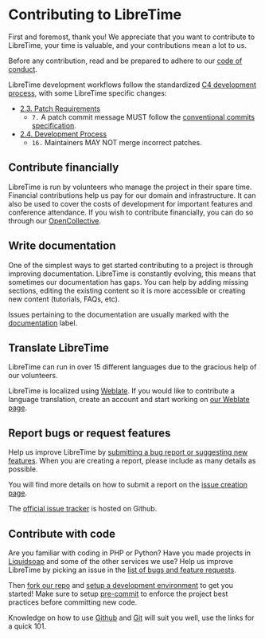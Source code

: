 # Contributing to LibreTime

First and foremost, thank you! We appreciate that you want to contribute to
LibreTime, your time is valuable, and your contributions mean a lot to us.

Before any contribution, read and be prepared to adhere to our
[code of conduct](https://github.com/libretime/organization/blob/main/CODE_OF_CONDUCT.md).

LibreTime development workflows follow the standardized [C4 development process](https://rfc.zeromq.org/spec:42/c4/), with some LibreTime specific changes:

- [2.3. Patch Requirements](https://rfc.zeromq.org/spec/42/#23-patch-requirements)
  - `7.` A patch commit message MUST follow the [conventional commits specification](https://www.conventionalcommits.org/en/v1.0.0/).
- [2.4. Development Process](https://rfc.zeromq.org/spec/42/#24-development-process)
  - `16.` Maintainers MAY NOT merge incorrect patches.

## Contribute financially

LibreTime is run by volunteers who manage the project in their spare time. Financial contributions help us pay for our domain and infrastructure. It can also be used to cover the costs of development for important features and conference attendance. If you wish to contribute financially, you can do so through our [OpenCollective](https://opencollective.com/libretime).

## Write documentation

One of the simplest ways to get started contributing to a project is through improving documentation. LibreTime is constantly evolving, this means that sometimes our documentation has gaps. You can help by adding missing sections, editing the existing content so it is more accessible or creating new content (tutorials, FAQs, etc).

Issues pertaining to the documentation are usually marked with the [documentation](https://github.com/libretime/libretime/issues?q=is%3Aopen+is%3Aissue+label%3A%22is%3A+documentation%22) label.

## Translate LibreTime

LibreTime can run in over 15 different languages due to the gracious help of our volunteers.

LibreTime is localized using [Weblate](https://weblate.org/). If you would like to contribute a language translation, create an account and start working on [our Weblate page](https://hosted.weblate.org/projects/libretime/).

## Report bugs or request features

Help us improve LibreTime by [submitting a bug report or suggesting new features](https://github.com/libretime/libretime/issues). When you are creating a report, please include as many details as possible.

You will find more details on how to submit a report on the [issue creation page](https://github.com/libretime/libretime/issues/new/choose).

The [official issue tracker](https://github.com/libretime/libretime/issues) is hosted on Github.

## Contribute with code

Are you familiar with coding in PHP or Python? Have you made projects in [Liquidsoap](https://www.liquidsoap.info/) and some of the other services we use? Help us improve LibreTime by picking an issue in the [list of bugs and feature requests](https://github.com/libretime/libretime/issues).

Then [fork our repo](https://docs.github.com/en/get-started/quickstart/contributing-to-projects) and [setup a development environment](https://libretime.org/docs/contributor-manual/development-environment.md) to get you started! Make sure to setup [pre-commit](https://libretime.org/docs/contributor-manual/development-workflows.md#pre-commit) to enforce the project best practices before committing new code.

Knowledge on how to use [Github](https://guides.github.com/activities/hello-world/)
and [Git](https://git-scm.com/docs/gittutorial) will suit you well, use the
links for a quick 101.
